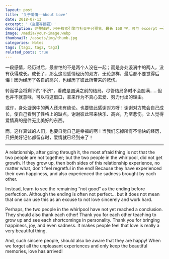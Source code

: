 ```yaml
---
layout: post
title: '关于爱情——About Love'
date: 2018-07-13
excerpt: '（这里写摘要）'
description: 完整描述，用于搜索引擎与社交平台预览，最长 160 字，可与 excerpt 一致
image: /media/your-image.webp
thumbnail: /assets/img/thumb.jpg
categories: Notes
tags: [tag1, tag2, tag3]
related_posts: true
---
```


一段感情，经历过后，最害怕的不是两个人没在一起；而是身处漩涡中的两人，没有获得成长。成长了，那么这段感情经历的双方，无论怎样，最后都不要觉得后悔！因为经历了各自的高兴，也经历了彼此所带来的悲伤。

转而学会将剩下的“不济”，看成是圆满之前的结局。尽管结局多时不会圆满……但也并不就意味，可以将这借口，拿来作为不真心去爱、努力付出的理由。

或许，身处漩涡中的两人还未有绝论。也要彼此感谢对方呀！谢谢对方教会自己成长，使自己看到了性格上的缺点。谢谢彼此带来快乐、高兴，乃至悲伤。让人觉得爱情真的是件无比美好的东西。

而，这样真诚的人们，也要自觉自己是幸福的啊！当我们忘掉所有不愉快的经历，只把美好记忆都留存时，爱情就已经到来了！

---

A relationship, after going through it, the most afraid thing is not that the two people are not together; but the two people in the whirlpool, did not get growth. If they grow up, then both sides of this relationship experience, no matter what, don’t feel regretful in the end! Because they have experienced their own happiness, and also experienced the sadness brought by each other.

Instead, learn to see the remaining “not good” as the ending before perfection. Although the ending is often not perfect… but it does not mean that one can use this as an excuse to not love sincerely and work hard.

Perhaps, the two people in the whirlpool have not yet reached a conclusion. They should also thank each other! Thank you for each other teaching to grow up and see each shortcomings in personality. Thank you for bringing happiness, joy, and even sadness. It makes people feel that love is really a very beautiful thing.

And, such sincere people, should also be aware that they are happy! When we forget all the unpleasant experiences and only keep the beautiful memories, love has arrived!